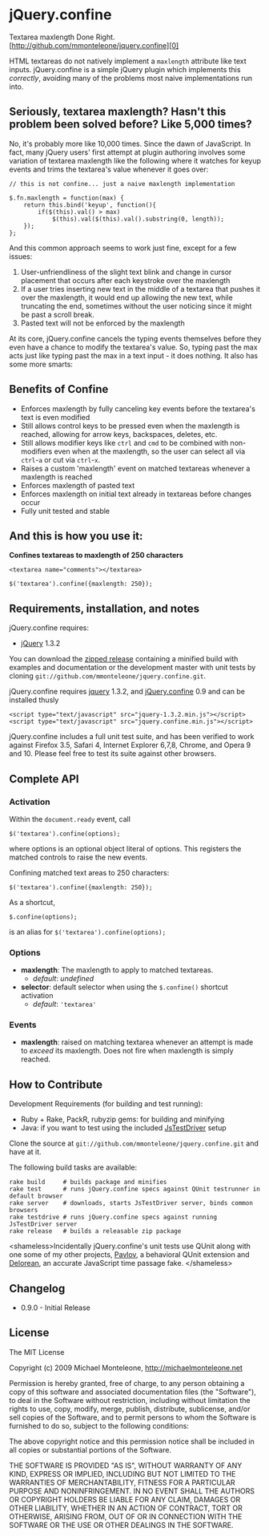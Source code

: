 jQuery.confine
==============
Textarea maxlength Done Right.  
[http://github.com/mmonteleone/jquery.confine][0]

HTML textareas do not natively implement a `maxlength` attribute like text inputs.  jQuery.confine is a simple jQuery plugin which implements this *correctly*, avoiding many of the problems most naive implementations run into.

Seriously, textarea maxlength?  Hasn't this problem been solved before?  Like 5,000 times?
------------------------------------------------------------------------------

No, it's probably more like 10,000 times.  Since the dawn of JavaScript.  In fact, many jQuery users' first attempt at plugin authoring involves some variation of textarea maxlength like the following where it watches for keyup events and trims the textarea's value whenever it goes over:

    // this is not confine... just a naive maxlength implementation
    
    $.fn.maxlength = function(max) {
        return this.bind('keyup', function(){
            if($(this).val() > max)
                $(this).val($(this).val().substring(0, length));
        });  
    };

And this common approach seems to work just fine, except for a few issues:

  1. User-unfriendliness of the slight text blink and change in cursor placement that occurs after each keystroke over the maxlength
  2. If a user tries inserting new text in the middle of a textarea that pushes it over the maxlength, it would end up allowing the new text, while truncating the end, sometimes without the user noticing since it might be past a scroll break.  
  3. Pasted text will not be enforced by the maxlength
  
At its core, jQuery.confine cancels the typing events themselves before they even have a chance to modify the textarea's value.  So, typing past the max acts just like typing past the max in a text input - it does nothing.  It also has some more smarts:

Benefits of Confine
-------------------

  * Enforces maxlength by fully canceling key events before the textarea's text is even modified
  * Still allows control keys to be pressed even when the maxlength is reached, allowing for arrow keys, backspaces, deletes, etc.
  * Still allows modifier keys like `ctrl` and `cmd` to be combined with non-modifiers even when at the maxlength, so the user can select all via `ctrl`-`a` or cut via `ctrl`-`x`.
  * Raises a custom 'maxlength' event on matched textareas whenever a maxlength is reached
  * Enforces maxlength of pasted text
  * Enforces maxlength on initial text already in textareas before changes occur
  * Fully unit tested and stable

And this is how you use it:
---------------------------

**Confines textareas to maxlength of 250 characters**

    <textarea name="comments"></textarea>
    
    $('textarea').confine({maxlength: 250});
    
Requirements, installation, and notes
-------------------------------------

jQuery.confine requires:

* [jQuery][3] 1.3.2 

You can download the [zipped release][8] containing a minified build with examples and documentation or the development master with unit tests by cloning `git://github.com/mmonteleone/jquery.confine.git`.

jQuery.confine requires [jquery][3] 1.3.2, and [jQuery.confine][9] 0.9 and can be installed thusly 

    <script type="text/javascript" src="jquery-1.3.2.min.js"></script>
    <script type="text/javascript" src="jquery.confine.min.js"></script>

jQuery.confine includes a full unit test suite, and has been verified to work against Firefox 3.5, Safari 4, Internet Explorer 6,7,8, Chrome, and Opera 9 and 10.  Please feel free to test its suite against other browsers.

Complete API
------------

### Activation

Within the `document.ready` event, call

    $('textarea').confine(options);

where options is an optional object literal of options.  This registers the matched controls to raise the new events.

Confining matched text areas to 250 characters:

    $('textarea').confine({maxlength: 250});
    
As a shortcut,    

    $.confine(options);  

is an alias for `$('textarea').confine(options);`  

### Options

* **maxlength**: The maxlength to apply to matched textareas.  
  * *default*: *undefined*
* **selector**: default selector when using the `$.confine()` shortcut activation
  * *default*: `'textarea'`


### Events

* **maxlength**:  raised on matching textarea whenever an attempt is made to *exceed* its maxlength.  Does not fire when maxlength is simply reached.


How to Contribute
-----------------

Development Requirements (for building and test running):

* Ruby + Rake, PackR, rubyzip gems: for building and minifying
* Java: if you want to test using the included [JsTestDriver][6] setup

Clone the source at `git://github.com/mmonteleone/jquery.confine.git` and have at it.

The following build tasks are available:

    rake build     # builds package and minifies
    rake test      # runs jQuery.confine specs against QUnit testrunner in default browser
    rake server    # downloads, starts JsTestDriver server, binds common browsers
    rake testdrive # runs jQuery.confine specs against running JsTestDriver server
    rake release   # builds a releasable zip package

&lt;shameless&gt;Incidentally jQuery.confine's unit tests use QUnit along with one some of my other projects, [Pavlov][4], a behavioral QUnit extension and [Delorean][9], an accurate JavaScript time passage fake. &lt;/shameless&gt;

Changelog
---------

* 0.9.0 - Initial Release

License
-------

The MIT License

Copyright (c) 2009 Michael Monteleone, http://michaelmonteleone.net

Permission is hereby granted, free of charge, to any person obtaining
a copy of this software and associated documentation files (the
"Software"), to deal in the Software without restriction, including
without limitation the rights to use, copy, modify, merge, publish,
distribute, sublicense, and/or sell copies of the Software, and to
permit persons to whom the Software is furnished to do so, subject to
the following conditions:

The above copyright notice and this permission notice shall be
included in all copies or substantial portions of the Software.

THE SOFTWARE IS PROVIDED "AS IS", WITHOUT WARRANTY OF ANY KIND,
EXPRESS OR IMPLIED, INCLUDING BUT NOT LIMITED TO THE WARRANTIES OF
MERCHANTABILITY, FITNESS FOR A PARTICULAR PURPOSE AND
NONINFRINGEMENT. IN NO EVENT SHALL THE AUTHORS OR COPYRIGHT HOLDERS BE
LIABLE FOR ANY CLAIM, DAMAGES OR OTHER LIABILITY, WHETHER IN AN ACTION
OF CONTRACT, TORT OR OTHERWISE, ARISING FROM, OUT OF OR IN CONNECTION
WITH THE SOFTWARE OR THE USE OR OTHER DEALINGS IN THE SOFTWARE.

[0]: http://github.com/mmonteleone/jquery.confine "jQuery.confine"
[1]: http://michaelmonteleone.net "Michael Monteleone"
[3]: http://jquery.com "jQuery"
[4]: http://github.com/mmonteleone/pavlov "Pavlov"
[6]: http://code.google.com/p/js-test-driver/ "JsTestDriver"
[7]: http://github.com/mmonteleone/jquery.confine/raw/master/jquery.confine.js "raw confine script"
[8]: http://cloud.github.com/downloads/mmonteleone/jquery.confine/jquery.confine.zip "jQuery.confine Release"
[9]: http://github.com/mmonteleone/delorean "DeLorean"
